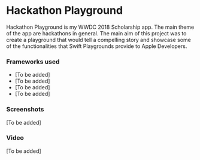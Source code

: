 # Hackathon Playground

Hackathon Playground is my WWDC 2018 Scholarship app.  The main theme of the app are hackathons in general. The main aim of this project was to create a playground that would tell a compelling story and showcase some of the functionalities that Swift Playgrounds provide to Apple Developers.

### Frameworks used

- [To be added]
- [To be added]
- [To be added]
- [To be added]

### Screenshots

[To be added]

### Video

[To be added]
